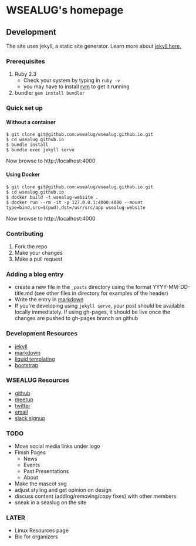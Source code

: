 # WSEALUG's homepage

## Development
The site uses jekyll, a static site generator. Learn more
about [jekyll here.](http://jekyllrb.com/)

### Prerequisites

1. Ruby 2.3
   - Check your system by typing in `ruby -v`
   - you may have to install [rvm](http://rvm.io) to get it running
2.  bundler `gem install bundler`

### Quick set up

#### Without a container

    $ git clone git@github.com:wsealug/wsealug.github.io.git
    $ cd wsealug.github.io
    $ bundle install
    $ bundle exec jekyll serve

Now browse to http://localhost:4000

#### Using Docker

    $ git clone git@github.com:wsealug/wsealug.github.io.git
    $ cd wsealug.github.io
    $ docker build -t wsealug-website .
    $ docker run --rm -it -p 127.0.0.1:4000:4000 --mount type=bind,src=$(pwd),dst=/usr/src/app wsealug-website

Now browse to http://localhost:4000

### Contributing

1. Fork the repo
2. Make your changes
3. Make a pull request


### Adding a blog entry
- create a new file in the `_posts`  directory using the format YYYY-MM-DD-title.md (see other files in directory for examples of the header)
- Write the entry in [markdown](https://daringfireball.net/projects/markdown/syntax)
- If you're developing using `jekyll serve`, your post should be available locally immediately. If using gh-pages, it should be live once the changes are pushed to gh-pages branch on github


### Development Resources

- [jekyll](http://jekyllrb.com/)
- [markdown](https://daringfireball.net/projects/markdown/syntax)
- [liquid templating](https://shopify.github.io/liquid/)  
- [bootstrap](https://getbootstrap.com/docs/4.0/getting-started/introduction/)


### WSEALUG Resources
- [github](https://github.com/wsealug)
- [meetup](https://www.meetup.com/WSeaLUG/)
- [twitter](https://twitter.com/WSeaLUG)
- [email](contact@wsealug.net)
- [slack signup](https://wsealug-slack-signup.herokuapp.com/)


### TODO
- Move social media links under logo
- Finish Pages
  - News
  - Events
  - Past Presentations
  - About
- Make the mascot svg
- adjust styling and get opinion on design
- discuss content (adding/removing/copy fixes) with other members
- sneak in a seaslug on the site

### LATER

- Linux Resources page
- Bio for organizers
